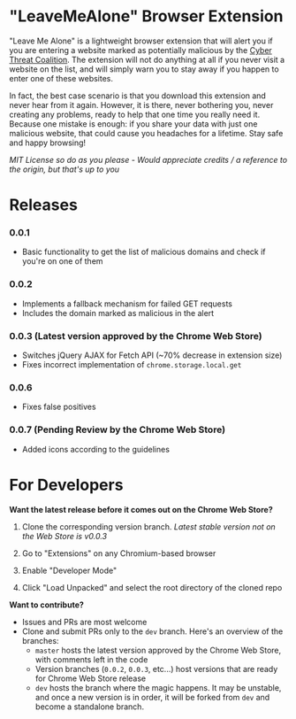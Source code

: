 # "LeaveMeAlone" Browser Extension

"Leave Me Alone" is a lightweight browser extension that will alert you if you are entering a website marked as potentially malicious by the [Cyber Threat Coalition](https://www.cyberthreatcoalition.org/). The extension will not do anything at all if you never visit a website on the list, and will simply warn you to stay away if you happen to enter one of these websites.

In fact, the best case scenario is that you download this extension and never hear from it again. However, it is there, never bothering you, never creating any problems, ready to help that one time you really need it. Because one mistake is enough: if you share your data with just one malicious website, that could cause you headaches for a lifetime. Stay safe and happy browsing!

*MIT License so do as you please - Would appreciate credits / a reference to the origin, but that's up to you*

# Releases

### 0.0.1

  - Basic functionality to get the list of malicious domains and check if you're on one of them
 
### 0.0.2

  - Implements a fallback mechanism for failed GET requests
  - Includes the domain marked as malicious in the alert
  
### 0.0.3 (Latest version approved by the Chrome Web Store)

  - Switches jQuery AJAX for Fetch API (~70% decrease in extension size)
  - Fixes incorrect implementation of `chrome.storage.local.get`

### 0.0.6 

  - Fixes false positives

### 0.0.7 (Pending Review by the Chrome Web Store)

  - Added icons according to the guidelines
  

# For Developers

**Want the latest release before it comes out on the Chrome Web Store?** 

1. Clone the corresponding version branch.
*Latest stable version not on the Web Store is v0.0.3*

2. Go to "Extensions" on any Chromium-based browser

3. Enable "Developer Mode"

4. Click "Load Unpacked" and select the root directory of the cloned repo


**Want to contribute?** 

  * Issues and PRs are most welcome
  * Clone and submit PRs only to the `dev` branch. Here's an overview of the branches:
    * `master` hosts the latest version approved by the Chrome Web Store, with comments left in the code
    * Version branches (`0.0.2`, `0.0.3`, etc...) host versions that are ready for Chrome Web Store release
    * `dev` hosts the branch where the magic happens. It may be unstable, and once a new version is in order, it will be forked from `dev` and become a standalone branch.

